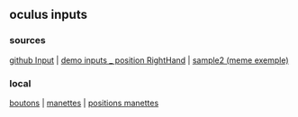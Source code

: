 ## oculus inputs

### sources
[github Input](https://github.com/TakashiYoshinaga/Oculus-Quest-Input-Sample) |
[demo inputs _ position RightHand](https://quest-test.glitch.me/) |
[sample2 (meme exemple)](https://quest-test2.glitch.me/)

### local
[boutons](https://eminet666.github.io/eminet_VR/x_test/oculus_inputs/0_buttons.html) |
[manettes](https://eminet666.github.io/eminet_VR/x_test/oculus_inputs/1_manettes.html) |
[positions manettes](https://eminet666.github.io/eminet_VR/x_test/oculus_inputs/1_mannettes_positions.html)